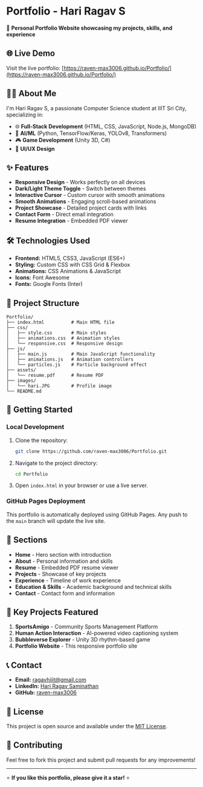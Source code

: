 # Portfolio - Hari Ragav S

🚀 **Personal Portfolio Website showcasing my projects, skills, and experience**

## 🌐 Live Demo
Visit the live portfolio: [https://raven-max3006.github.io/Portfolio/](https://raven-max3006.github.io/Portfolio/)

## 👨‍💻 About Me
I'm Hari Ragav S, a passionate Computer Science student at IIIT Sri City, specializing in:
- 🌐 **Full-Stack Development** (HTML, CSS, JavaScript, Node.js, MongoDB)
- 🤖 **AI/ML** (Python, TensorFlow/Keras, YOLOv8, Transformers)
- 🎮 **Game Development** (Unity 3D, C#)
- 🎨 **UI/UX Design**

## ✨ Features
- **Responsive Design** - Works perfectly on all devices
- **Dark/Light Theme Toggle** - Switch between themes
- **Interactive Cursor** - Custom cursor with smooth animations
- **Smooth Animations** - Engaging scroll-based animations
- **Project Showcase** - Detailed project cards with links
- **Contact Form** - Direct email integration
- **Resume Integration** - Embedded PDF viewer

## 🛠️ Technologies Used
- **Frontend:** HTML5, CSS3, JavaScript (ES6+)
- **Styling:** Custom CSS with CSS Grid & Flexbox
- **Animations:** CSS Animations & JavaScript
- **Icons:** Font Awesome
- **Fonts:** Google Fonts (Inter)

## 📁 Project Structure
```
Portfolio/
├── index.html          # Main HTML file
├── css/
│   ├── style.css       # Main styles
│   ├── animations.css  # Animation styles
│   └── responsive.css  # Responsive design
├── js/
│   ├── main.js         # Main JavaScript functionality
│   ├── animations.js   # Animation controllers
│   └── particles.js    # Particle background effect
├── assets/
│   └── resume.pdf      # Resume PDF
├── images/
│   └── hari.JPG        # Profile image
└── README.md
```

## 🚀 Getting Started

### Local Development
1. Clone the repository:
   ```bash
   git clone https://github.com/raven-max3006/Portfolio.git
   ```

2. Navigate to the project directory:
   ```bash
   cd Portfolio
   ```

3. Open `index.html` in your browser or use a live server.

### GitHub Pages Deployment
This portfolio is automatically deployed using GitHub Pages. Any push to the `main` branch will update the live site.

## 📱 Sections
- **Home** - Hero section with introduction
- **About** - Personal information and skills
- **Resume** - Embedded PDF resume viewer
- **Projects** - Showcase of key projects
- **Experience** - Timeline of work experience
- **Education & Skills** - Academic background and technical skills
- **Contact** - Contact form and information

## 🎨 Key Projects Featured
1. **SportsAmigo** - Community Sports Management Platform
2. **Human Action Interaction** - AI-powered video captioning system
3. **Bubbleverse Explorer** - Unity 3D rhythm-based game
4. **Portfolio Website** - This responsive portfolio site

## 📞 Contact
- **Email:** ragavhiiit@gmail.com
- **LinkedIn:** [Hari Ragav Saminathan](https://www.linkedin.com/in/hari-ragav-saminathan-8592a8349/)
- **GitHub:** [raven-max3006](https://github.com/raven-max3006)

## 📄 License
This project is open source and available under the [MIT License](LICENSE).

## 🤝 Contributing
Feel free to fork this project and submit pull requests for any improvements!

---
⭐ **If you like this portfolio, please give it a star!** ⭐
